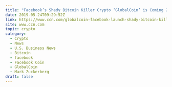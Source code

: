 ```yaml
---
title: "Facebook’s Shady Bitcoin Killer Crypto ‘GlobalCoin’ is Coming 2020"
date: 2019-05-24T09:29:52Z
link: https://www.ccn.com/globalcoin-facebook-launch-shady-bitcoin-killer-2020?utm_medium=RSS&utm_source=hune
site: www.ccn.com
topic: crypto
category:
  - Crypto
  - News
  - U.S. Business News
  - Bitcoin
  - facebook
  - Facebook Coin
  - GlobalCoin
  - Mark Zuckerberg
draft: false
---
```

